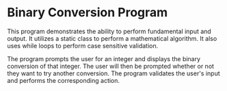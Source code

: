 # Binary Conversion Program

This program demonstrates the ability to perform fundamental input and output. It utilizes a static class to perform a mathematical algorithm. It also uses while loops to perform case sensitive validation.

The program prompts the user for an integer and displays the binary conversion of that integer. The user will then be prompted whether or not they want to try another conversion. The program validates the user's input and performs the corresponding action. 
